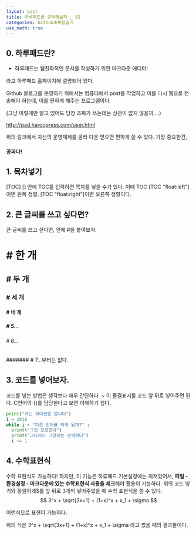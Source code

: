 ```yaml
---
layout: post
title: 하루패드를 공부해보자 _ 01
categories: Github초짜탈출기
use_math: true
---
```


## 0. 하루패드란? 

* 하루패드는 웹친화적인 문서를 작성하기 위한 마크다운 에디터! 

라고 하루패드 홈페이지에 설명되어 있다. 

Github 블로그를 운영하기 위해서는 컴퓨터에서 post를 작업하고 이를 다시 웹으로 전송해야 하는데, 이를 편하게 해주는 프로그램이다. 

(그냥 이렇게만 알고 있어도 당장 초짜가 쓰는데는 상관이 없지 않을까....)

http://pad.haroopress.com/user.html

위의 링크에서 자신의 운영체제를 골라 다운 받으면 편하게 쓸 수 있다. 
가장 중요한건,

#### 공짜다!


## 1. 목차넣기 
[TOC]
[] 안에 TOC를 입력하면 목차를 넣을 수가 있다. 
이때 TOC [TOC "float:left"]이면 왼쪽 정렬, [TOC "float:right"]이면 오른쪽 정렬이다. 

## 2. 큰 글씨를 쓰고 싶다면? 

큰 글씨를 쓰고 싶다면, 앞에 #을 붙여보자. 
# # 한 개
## # 두 개
### # 세 개
#### # 네 개
##### # 5...
###### # 6... 
####### # 7...부터는 없다. 


## 3. 코드를 넣어보자.
코드를 넣는 방법은 생각보다 매우 간단하다. 
~ 이 물결표시를 코드 앞 뒤로 넣어주면 된다. 
C언어의 {}를 담당한다고 보면 이해하기 쉽다. 


~~~python
print("저는 파이썬을 씁니다")
i = 2016
while i < "다른 언어를 하게 될까?" : 
  print("그건 모르겠다")
  print("그나저나 고양이는 완벽하다")
  i += 1
~~~


## 4. 수학표현식 
수학 표현식도 가능하다!
하지만, 이 기능은 하루패드 기본설정에는 꺼져있어서, 
**파일 - 환경설정 - 마크다운에 있는 수학표현식 사용을 체크**해야 활용이 가능하다. 
위의 코드 넣기와 동일하게$를 앞 뒤로 3개씩 넣어주었을 때 수학 표현식을 쓸 수 있다. 
$$
3^x + \sqrt{3x+1} + (1+x)^x + x_1 + \sigma 
$$

이런식으로 표현이 가능하다. 

위의 식은 
3^x + \sqrt{3x+1} + (1+x)^x + x_1 + \sigma
라고 썼을 때의 결과물이다. 

